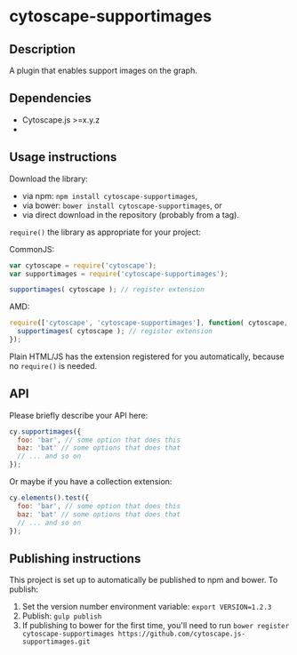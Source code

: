 cytoscape-supportimages
================================================================================


## Description

A plugin that enables support images on the graph.


## Dependencies

 * Cytoscape.js >=x.y.z
 * <List your dependencies here please>


## Usage instructions

Download the library:
 * via npm: `npm install cytoscape-supportimages`,
 * via bower: `bower install cytoscape-supportimages`, or
 * via direct download in the repository (probably from a tag).

`require()` the library as appropriate for your project:

CommonJS:
```js
var cytoscape = require('cytoscape');
var supportimages = require('cytoscape-supportimages');

supportimages( cytoscape ); // register extension
```

AMD:
```js
require(['cytoscape', 'cytoscape-supportimages'], function( cytoscape, supportimages ){
  supportimages( cytoscape ); // register extension
});
```

Plain HTML/JS has the extension registered for you automatically, because no `require()` is needed.


## API

Please briefly describe your API here:

```js
cy.supportimages({
  foo: 'bar', // some option that does this
  baz: 'bat' // some options that does that
  // ... and so on
});
```

Or maybe if you have a collection extension:

```js
cy.elements().test({
  foo: 'bar', // some option that does this
  baz: 'bat' // some options that does that
  // ... and so on
});
```


## Publishing instructions

This project is set up to automatically be published to npm and bower.  To publish:

1. Set the version number environment variable: `export VERSION=1.2.3`
1. Publish: `gulp publish`
1. If publishing to bower for the first time, you'll need to run `bower register cytoscape-supportimages https://github.com/cytoscape.js-supportimages.git`
